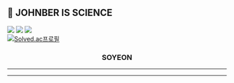 ## 🔬 JOHNBER IS SCIENCE

<a href="mailto:syyang@sookmyung.ac.kr" target="_blank"><img src="https://img.shields.io/badge/Gmail-EA4335?style=flat-square&logo=Gmail&logoColor=white"/></a>
<a href="https://velog.io/@xoyeon" target="_blank"><img src="https://img.shields.io/badge/Velog-20c997?style=flat-square&logo=Vimeo&logoColor=white"/></a>
<a href="https://aboard-salt-6ab.notion.site/SOYEON-s-CV-7bc78c4980be45a08c0ead2ad5c8a57d" target="_blank"><img src="https://img.shields.io/badge/Notion-ffffff?style=flat-square&logo=Notion&logoColor=black"/></a>
</br>
[![Solved.ac프로필](http://mazassumnida.wtf/api/mini/generate_badge?boj=mudosaa)](https://solved.ac/mudosaa)
<div align="center"><h3><B>SOYEON</B></h3></div>

  ---
  
    
 ---
   
<!-- <div align="center">
  
  [![Solved.ac프로필](http://mazassumnida.wtf/api/v2/generate_badge?boj=mudosaa)](https://solved.ac/mudosaa)![mazandi profile](http://mazandi.herokuapp.com/api?handle=mudosaa&theme=warm)
  [![Readme Quotes](https://quotes-github-readme.vercel.app/api?type=horizontal&theme=radical)](https://github.com/piyushsuthar/github-readme-quotes)

</div> -->




<!-- <img src="https://img.shields.io/badge/Python-3776AB?style=flat-square&logo=Python&logoColor=white"/>
<img src="https://img.shields.io/badge/R-276DC3?style=flat-square&logo=R&logoColor=white"/>  -->
